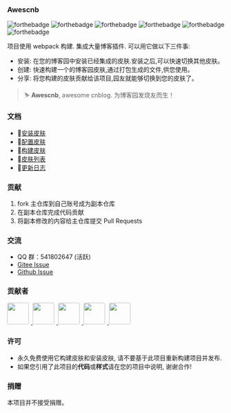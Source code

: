 ### Awescnb

![forthebadge](https://forthebadge.com/images/badges/built-by-developers.svg) ![forthebadge](https://forthebadge.com/images/badges/built-with-love.svg) ![forthebadge](https://forthebadge.com/images/badges/thats-how-they-get-you.svg) ![forthebadge](https://forthebadge.com/images/badges/powered-by-responsibility.svg) ![forthebadge](https://forthebadge.com/images/badges/makes-people-smile.svg) ![forthebadge](https://forthebadge.com/images/badges/made-with-javascript.svg)

项目使用 webpack 构建. 集成大量博客插件. 可以用它做以下三件事:

- 安装: 在您的博客园中安装已经集成的皮肤.安装之后,可以快速切换其他皮肤。
- 创建: 快速构建一个的博客园皮肤,通过打包生成的文件,供您使用。
- 分享: 将您构建的皮肤贡献给该项目,园友就能够切换到您的皮肤了。

> ⛷ **Awescnb**, awesome cnblog. 为博客园发烧友而生！

### 文档

- 🍨[安装皮肤](https://guangzan.gitee.io/awescnb-docs/docs/install)
- 🔧[配置皮肤](https://guangzan.gitee.io/awescnb-docs/docs/options)
- 🎨[构建皮肤](https://guangzan.gitee.io/awescnb-docs/docs/dev)
- 🎊[皮肤列表](https://guangzan.gitee.io/awescnb-docs/docs/themes)
- 📑[更新日志](https://guangzan.gitee.io/awescnb-docs/docs/log)

### 贡献

1. fork 主仓库到自己账号成为副本仓库
2. 在副本仓库完成代码贡献
3. 将副本修改的内容给主仓库提交 Pull Requests

### 交流



- QQ 群：541802647 (活跃)
- [Gitee Issue](https://gitee.com/guangzan/awescnb/issues/new?issue%5Bassignee_id%5D=0&issue%5Bmilestone_id%5D=0)
- [Github Issue](https://github.com/guangzan/awescnb/issues/new)

### 贡献者

<a href="https://www.cnblogs.com/guangzan/">
    <img src="https://portrait.gitee.com/uploads/avatars/user/780/2340025_guangzan_1579449067.png!avatar100" style="width:50px;height:50px;border-radius:3px;margin-right:5px" />
</a>

<a href="https://www.cnblogs.com/guoxinyu/">
    <img src="https://portrait.gitee.com/uploads/avatars/user/746/2240671_njit-guoxinyu_1586413047.png!avatar200" style="width:50px;height:50px;border-radius:3px;margin-right:5px" />
</a>

<a href="https://www.cnblogs.com/A-Bing/">
    <img src="https://portrait.gitee.com/uploads/avatars/user/2449/7348543_aaabingbingbing_1584778574.png!avatar200" style="width:50px;height:50px;border-radius:3px;margin-right:5px" />
</a>

<a href="https://www.cnblogs.com/gshang/">
    <img src="https://portrait.gitee.com/uploads/avatars/user/1626/4879515_gshang_1578976296.jpg!avatar200" style="width:50px;height:50px;border-radius:3px;margin-right:5px" />
</a>

<a href="https://www.cnblogs.com/masterchd">
    <img src="https://s2.ax1x.com/2020/02/23/3ljaVJ.jpg" style="width:50px;height:50px;border-radius:3px;margin-right:5px" />
</a>

### 许可

-   永久免费使用它构建皮肤和安装皮肤, 请不要基于此项目重新构建项目并发布.
-   如果您引用了此项目的**代码**或**样式**请在您的项目中说明, 谢谢合作!

### 捐赠

本项目并不接受捐赠。
